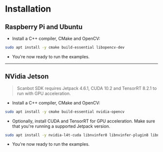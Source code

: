 # Installation

## Raspberry Pi and Ubuntu

* Install a C++ compiler, CMake and OpenCV:

```bash
sudo apt install -y cmake build-essential libopencv-dev
```

* You're now ready to run the examples.

---

## NVidia Jetson

> Scanbot SDK requires Jetpack 4.6.1, CUDA 10.2 and TensorRT 8.2.1 to run with GPU acceleration.

* Install a C++ compiler, CMake and OpenCV:

```bash
sudo apt install -y cmake build-essential nvidia-opencv
```

* Optionally, install CUDA and TensorRT for GPU acceleration. Make sure that you're running a supported Jetpack version.

```bash
sudo apt install -y nvidia-l4t-cuda libnvinfer8 libnvinfer-plugin8 libnvonnxparsers8
```

* You're now ready to run the examples.
